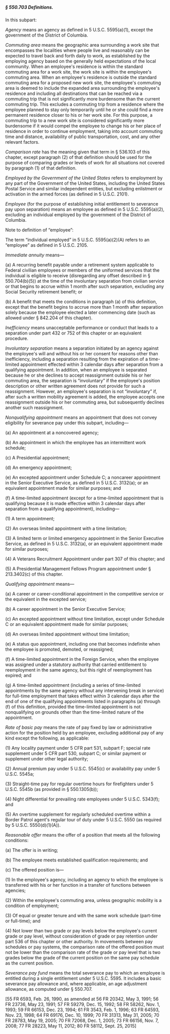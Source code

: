 ##### § 550.703 Definitions. #####

In this subpart:

*Agency* means an agency as defined in 5 U.S.C. 5595(a)(1), except the government of the District of Columbia.

*Commuting area* means the geographic area surrounding a work site that encompasses the localities where people live and reasonably can be expected to travel back and forth daily to work, as established by the employing agency based on the generally held expectations of the local community. When an employee's residence is within the standard commuting area for a work site, the work site is within the employee's commuting area. When an employee's residence is outside the standard commuting area for a proposed new work site, the employee's commuting area is deemed to include the expanded area surrounding the employee's residence and including all destinations that can be reached via a commuting trip that is not significantly more burdensome than the current commuting trip. This excludes a commuting trip from a residence where the employee planned to stay only temporarily until he or she could find a more permanent residence closer to his or her work site. For this purpose, a commuting trip to a new work site is considered significantly more burdensome if it would compel the employee to change his or her place of residence in order to continue employment, taking into account commuting time and distance, availability of public transportation, cost, and any other relevant factors.

*Comparison rate* has the meaning given that term in § 536.103 of this chapter, except paragraph (2) of that definition should be used for the purpose of comparing grades or levels of work for all situations not covered by paragraph (1) of that definition.

*Employed by the Government of the United States* refers to employment by any part of the Government of the United States, including the United States Postal Service and similar independent entities, but excluding enlistment or activation in the armed forces (as defined in 5 U.S.C. 2101).

*Employee* (for the purpose of establishing initial entitlement to severance pay upon separation) means an employee as defined in 5 U.S.C. 5595(a)(2), excluding an individual employed by the government of the District of Columbia.

Note to definition of “employee”:

The term “individual employed” in 5 U.S.C. 5595(a)(2)(A) refers to an “employee” as defined in 5 U.S.C. 2105.

*Immediate annuity* means—

(a) A recurring benefit payable under a retirement system applicable to Federal civilian employees or members of the uniformed services that the individual is eligible to receive (disregarding any offset described in § 550.704(b)(5)) at the time of the involuntary separation from civilian service or that begins to accrue within 1 month after such separation, excluding any Social Security retirement benefit; or

(b) A benefit that meets the conditions in paragraph (a) of this definition, except that the benefit begins to accrue more than 1 month after separation solely because the employee elected a later commencing date (such as allowed under § 842.204 of this chapter).

*Inefficiency* means unacceptable performance or conduct that leads to a separation under part 432 or 752 of this chapter or an equivalent procedure.

*Involuntary separation* means a separation initiated by an agency against the employee's will and without his or her consent for reasons other than inefficiency, including a separation resulting from the expiration of a time-limited appointment effected within 3 calendar days after separation from a qualifying appointment. In addition, when an employee is separated because he or she declines to accept reassignment outside his or her commuting area, the separation is “involuntary” if the employee's position description or other written agreement does not provide for such a reassignment. However, an employee's separation is not “involuntary” if, after such a written mobility agreement is added, the employee accepts one reassignment outside his or her commuting area, but subsequently declines another such reassignment.

*Nonqualifying appointment* means an appointment that does not convey eligibility for severance pay under this subpart, including—

(a) An appointment at a noncovered agency;

(b) An appointment in which the employee has an intermittent work schedule;

(c) A Presidential appointment;

(d) An emergency appointment;

(e) An excepted appointment under Schedule C; a noncareer appointment in the Senior Executive Service, as defined in 5 U.S.C. 3132(a); or an equivalent appointment made for similar purposes; and

(f) A time-limited appointment (except for a time-limited appointment that is qualifying because it is made effective within 3 calendar days after separation from a qualifying appointment), including—

(1) A term appointment;

(2) An overseas limited appointment with a time limitation;

(3) A limited term or limited emergency appointment in the Senior Executive Service, as defined in 5 U.S.C. 3132(a), or an equivalent appointment made for similar purposes;

(4) A Veterans Recruitment Appointment under part 307 of this chapter; and

(5) A Presidential Management Fellows Program appointment under § 213.3402(c) of this chapter.

*Qualifying appointment* means—

(a) A career or career-conditional appointment in the competitive service or the equivalent in the excepted service;

(b) A career appointment in the Senior Executive Service;

(c) An excepted appointment without time limitation, except under Schedule C or an equivalent appointment made for similar purposes;

(d) An overseas limited appointment without time limitation;

(e) A status quo appointment, including one that becomes indefinite when the employee is promoted, demoted, or reassigned;

(f) A time-limited appointment in the Foreign Service, when the employee was assigned under a statutory authority that carried entitlement to reemployment in the same agency, but this right of reemployment has expired; and

(g) A time-limited appointment (including a series of time-limited appointments by the same agency without any intervening break in service) for full-time employment that takes effect within 3 calendar days after the end of one of the qualifying appointments listed in paragraphs (a) through (f) of this definition, provided the time-limited appointment is not nonqualifying on grounds other than the time-limited nature of the appointment.

*Rate of basic pay* means the rate of pay fixed by law or administrative action for the position held by an employee, excluding additional pay of any kind except the following, as applicable:

(1) Any locality payment under 5 CFR part 531, subpart F; special rate supplement under 5 CFR part 530, subpart C; or similar payment or supplement under other legal authority;

(2) Annual premium pay under 5 U.S.C. 5545(c) or availability pay under 5 U.S.C. 5545a;

(3) Straight-time pay for regular overtime hours for firefighters under 5 U.S.C. 5545b (as provided in § 550.1305(b));

(4) Night differential for prevailing rate employees under 5 U.S.C. 5343(f); and

(5) An overtime supplement for regularly scheduled overtime within a Border Patrol agent's regular tour of duty under 5 U.S.C. 5550 (as required by 5 U.S.C. 5550(d)(1)(A)).

*Reasonable offer* means the offer of a position that meets all the following conditions:

(a) The offer is in writing;

(b) The employee meets established qualification requirements; and

(c) The offered position is—

(1) In the employee's agency, including an agency to which the employee is transferred with his or her function in a transfer of functions between agencies;

(2) Within the employee's commuting area, unless geographic mobility is a condition of employment;

(3) Of equal or greater tenure and with the same work schedule (part-time or full-time); and

(4) Not lower than two grade or pay levels below the employee's current grade or pay level, without consideration of grade or pay retention under part 536 of this chapter or other authority. In movements between pay schedules or pay systems, the comparison rate of the offered position must not be lower than the comparison rate of the grade or pay level that is two grades below the grade of the current position on the same pay schedule as the current position.

*Severance pay fund* means the total severance pay to which an employee is entitled during a single entitlement under 5 U.S.C. 5595. It includes a basic severance pay allowance and, where applicable, an age adjustment allowance, as computed under § 550.707.

[55 FR 6593, Feb. 26, 1990, as amended at 56 FR 20342, May 3, 1991; 56 FR 23736, May 23, 1991; 57 FR 59279, Dec. 15, 1992; 58 FR 58262, Nov. 1, 1993; 59 FR 66153, Dec. 23, 1994; 61 FR 3543, Feb. 1, 1996; 63 FR 64593, Nov. 23, 1998; 64 FR 69176, Dec. 10, 1999; 70 FR 31313, May 31, 2005; 70 FR 28783, May 19, 2005; 70 FR 72068, Dec. 1, 2005; 73 FR 66156, Nov. 7, 2008; 77 FR 28223, May 11, 2012; 80 FR 58112, Sept. 25, 2015]